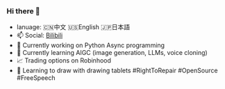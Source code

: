### Hi there 👋

<!--
**TZFC/tzfc** is a ✨ _special_ ✨ repository because its `README.md` (this file) appears on your GitHub profile.

Here are some ideas to get you started:

- 🔭 I’m currently working on ...
- 🌱 I’m currently learning ...
- 👯 I’m looking to collaborate on ...
- 🤔 I’m looking for help with ...
- 💬 Ask me about ...
- 📫 How to reach me: ...
- 😄 Pronouns: ...
- ⚡ Fun fact: ...
-->
- lanuage: 🇨🇳中文 🇺🇸English 🇯🇵日本語
- 📫 Social: [Bilibili](space.bilibili.com/20052482)
- 🔭 Currently working on Python Async programming
- 🌱 Currently learning AIGC (image generation, LLMs, voice cloning)
- 📈 Trading options on Robinhood
- 🎨 Learning to draw with drawing tablets
#RightToRepair #OpenSource #FreeSpeech
